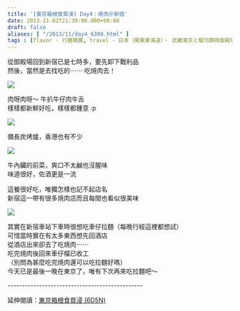 ```yaml
---
title: '[東京箱根食買浸] Day4：焼肉＠新宿'
date: 2013-11-02T21:30:00.000+08:00
draft: false
aliases: [ "/2013/11/day4_6308.html" ]
tags : [flavor - 行膳積腹, travel - 日本（関東東海道）・ 武藏東京と駿河静岡御殿場と相模神奈川箱根]
---
```


從御殿場回到新宿已是七時多，要先卸下戰利品  
然後，當然是去找吃的⋯⋯ 吃焼肉去！  

[![](https://4.bp.blogspot.com/-moxv1mDwSJo/XCTUmxAUoOI/AAAAAAAACQs/5YFaFD4bZ2kPxBU2m94BzNvPq6Lyy0PHwCLcBGAs/s640/12.jpg)](https://4.bp.blogspot.com/-moxv1mDwSJo/XCTUmxAUoOI/AAAAAAAACQs/5YFaFD4bZ2kPxBU2m94BzNvPq6Lyy0PHwCLcBGAs/s1600/12.jpg)

肉呀肉呀～ 牛扒牛仔肉牛舌  
樣樣都新鮮好吃，樣樣都鍾意 :p  

[![](https://1.bp.blogspot.com/-hTdWQuz-nTo/XCTUxfaORuI/AAAAAAAACQw/cl7aECDYHF4ZLAxoEswhacBp1npjZMfsACLcBGAs/s640/13.jpg)](https://1.bp.blogspot.com/-hTdWQuz-nTo/XCTUxfaORuI/AAAAAAAACQw/cl7aECDYHF4ZLAxoEswhacBp1npjZMfsACLcBGAs/s1600/13.jpg)

備長炭烤爐，香港也有不少  

[![](https://4.bp.blogspot.com/-QY-HNJDXx5c/XCTU7Fti0yI/AAAAAAAACQ4/xal-inw0pzUf_AH15oBmYeNVJrv2pnkewCLcBGAs/s640/14.jpg)](https://4.bp.blogspot.com/-QY-HNJDXx5c/XCTU7Fti0yI/AAAAAAAACQ4/xal-inw0pzUf_AH15oBmYeNVJrv2pnkewCLcBGAs/s1600/14.jpg)

牛內臟的前菜，爽口不太鹹也沒腥味  
味道很好，佐酒更是一流  
  
這餐很好吃，唯獨怎樣也記不起店名  
新宿這一帶有很多焼肉店而且每間也看似很美味  
  
  

[![](https://3.bp.blogspot.com/-2OG6MzNlN_M/XCTVEKd23QI/AAAAAAAACRA/0p9rVrjtsQs5majM9OhwAoKqS-JGBihtgCLcBGAs/s640/15.jpg)](https://3.bp.blogspot.com/-2OG6MzNlN_M/XCTVEKd23QI/AAAAAAAACRA/0p9rVrjtsQs5majM9OhwAoKqS-JGBihtgCLcBGAs/s1600/15.jpg)

其實在新宿車站下車時很想吃車仔拉麵（每晚行經這裡都想試）  
可惜當時實在有太多東西想先回酒店  
從酒店出來卻去了吃焼肉⋯⋯  
吃完焼肉後回來車仔檔已收工  
（別問為甚麼吃完焼肉還可以吃拉麵好嗎）  
今天已是最後一晚在東京了，唯有下次再來吃拉麵吧～  
  
\-----------------------------------------------  
  
延伸閱讀：[東京箱根食買浸 (6D5N)](http://www.hidie.net/2013/11/6d5n.html)